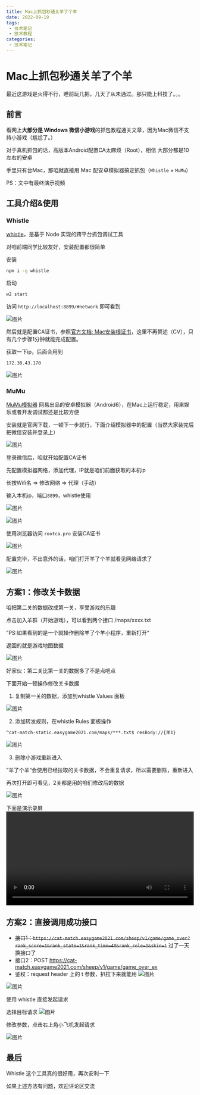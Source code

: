 ```yaml
---
title: Mac上抓包秒通关羊了个羊
date: 2022-09-19
tags:
 - 技术笔记
 - 技术教程
categories:
 - 技术笔记
---
```

# Mac上抓包秒通关羊了个羊

最近这游戏是火得不行，睡前玩几把，几天了从未通过。那只能上科技了。。。

## 前言

看网上**大部分是 Windows 微信小游戏**的抓包教程通关文章，因为Mac微信不支持小游戏（尴尬了。）

对于真机抓包的话，高版本Android配置CA太麻烦（Root），相信 大部分都是10左右的安卓

手里只有台Mac，那咱就直接用 Mac 配安卓模拟器搞定抓包（`Whistle` + `MuMu`）

PS：文中有最终演示视频

## 工具介绍&使用
### Whistle

[whistle](https://github.com/avwo/whistle)，是基于 Node 实现的跨平台抓包调试工具

对咱前端同学比较友好，安装配置都很简单

安装
```sh
npm i -g whistle
```
启动

```sh
w2 start
```
访问 `http://localhost:8899/#network` 即可看到 

![图片](https://img.cdn.sugarat.top/mdImg/MTY2MzU2NjE2NzMwMg==663566167302)

然后就是配置CA证书，参照[官方文档: Mac安装根证书](http://wproxy.org/whistle/webui/https.html)，这里不再赘述（CV），只有几个步骤1分钟就能完成配置。

获取一下ip，后面会用到
```sh
172.30.43.170
```
![图片](https://img.cdn.sugarat.top/mdImg/MTY2MzU2NjIyNjg3MQ==663566226871)

### MuMu

[MuMu模拟器](https://mumu.163.com/mac/index.html) 网易出品的安卓模拟器（Android6），在Mac上运行稳定，用来娱乐或者开发调试都还是比较方便

安装就是官网下载，一顿下一步就行，下面介绍模拟器中的配置（当然大家装完后把微信安装并登录上）

![图片](https://img.cdn.sugarat.top/mdImg/MTY2MzU2NjQ3NjE0NA==663566476144)

登录微信后，咱就开始配置CA证书

先配置模拟器网络，添加代理，IP就是咱们前面获取的本机ip

长按Wifi名  => 修改网络 => 代理（手动） 

输入本机ip，端口`8899`，whistle使用

![图片](https://img.cdn.sugarat.top/mdImg/MTY2MzU2NjY4ODc0Ng==663566688746)

![图片](https://img.cdn.sugarat.top/mdImg/MTY2MzU2NjU0MzE4OQ==663566543189)

使用浏览器访问 `rootca.pro` 安装CA证书 

![图片](https://img.cdn.sugarat.top/mdImg/MTY2MzU4NjA4MjIzNQ==663586082235)

配置完毕，不出意外的话，咱们打开羊了个羊就看见网络请求了

![图片](https://img.cdn.sugarat.top/mdImg/MTY2MzU2NzAxMDc0MQ==663567010741)

## 方案1：修改关卡数据
咱把第二关的数据改成第一关，享受游戏的乐趣

点击加入羊群（开始游戏），可以看到两个接口  /maps/xxxx.txt

”PS:如果看到的是一个就操作删除羊了个羊小程序，重新打开“

返回的就是游戏地图数据

![图片](https://img.cdn.sugarat.top/mdImg/MTY2MzU2ODA2MDg4MQ==663568060881)

好家伙：第二关比第一关的数据多了不是点吧点

下面开始一顿操作修改关卡数据

1. 复制第一关的数据，添加到whistle Values 面板

![图片](https://img.cdn.sugarat.top/mdImg/MTY2MzU2OTM2OTcyNw==663569369727)

2. 添加转发规则，在whistle Rules 面板操作

```sh
^cat-match-static.easygame2021.com/maps/***.txt$ resBody://{羊1}
```
![图片](https://img.cdn.sugarat.top/mdImg/MTY2MzU2OTk5OTIxNQ==663569999215)

3. 删除小游戏重新进入

”羊了个羊“会使用已经拉取的关卡数据，不会重复请求，所以需要删除，重新进入

再次打开即可看见，2关都是用的咱们修改后的数据

![图片](https://img.cdn.sugarat.top/mdImg/MTY2MzU2OTczNTA0Mg==663569735042)

下面是演示录屏
<video controls style="width:100%;" src="https://img.cdn.sugarat.top/mdImg/MTY2MzU4MTkxODU3Mw==羊了个羊.mp4"></video>

## 方案2：直接调用成功接口
* ~~接口1：`https://cat-match.easygame2021.com/sheep/v1/game/game_over?rank_score=1&rank_state=1&rank_time=40&rank_role=1&skin=1`~~ 过了一天换接口了
* 接口2：POST https://cat-match.easygame2021.com/sheep/v1/game/game_over_ex
* 鉴权：request header 上的 t 参数，扒拉下来就能用
![图片](https://img.cdn.sugarat.top/mdImg/MTY2MzU2NzI2NzkzNA==663567267934)

![图片](https://img.cdn.sugarat.top/mdImg/MTY2MzU4MjE5MjQwNw==663582192407)

使用 whistle 直接发起请求

选择目标请求
![图片](https://img.cdn.sugarat.top/mdImg/MTY2MzU4MjM5Nzk2OQ==663582397969)

修改参数，点击右上角小飞机发起请求

![图片](https://img.cdn.sugarat.top/mdImg/MTY2MzU4NjIyMjcyNQ==663586222725)


## 最后
Whistle 这个工具真的很好用，再次安利一下

如果上述方法有问题，欢迎评论区交流

